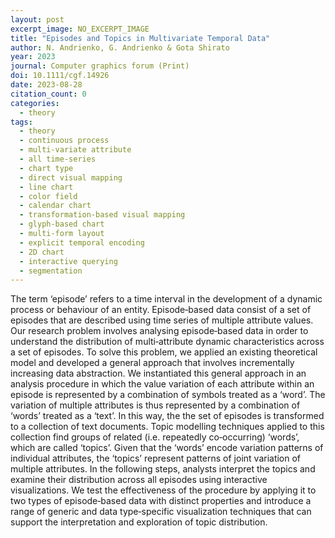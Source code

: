 ```yaml
---
layout: post
excerpt_image: NO_EXCERPT_IMAGE
title: "Episodes and Topics in Multivariate Temporal Data"
author: N. Andrienko, G. Andrienko & Gota Shirato
year: 2023
journal: Computer graphics forum (Print)
doi: 10.1111/cgf.14926
date: 2023-08-28
citation_count: 0
categories:
  - theory
tags:
  - theory
  - continuous process
  - multi-variate attribute
  - all time-series
  - chart type
  - direct visual mapping
  - line chart
  - color field
  - calendar chart
  - transformation-based visual mapping
  - glyph-based chart
  - multi-form layout
  - explicit temporal encoding
  - 2D chart
  - interactive querying
  - segmentation
---
```

The term ‘episode’ refers to a time interval in the development of a dynamic process or behaviour of an entity. Episode‐based data consist of a set of episodes that are described using time series of multiple attribute values. Our research problem involves analysing episode‐based data in order to understand the distribution of multi‐attribute dynamic characteristics across a set of episodes. To solve this problem, we applied an existing theoretical model and developed a general approach that involves incrementally increasing data abstraction. We instantiated this general approach in an analysis procedure in which the value variation of each attribute within an episode is represented by a combination of symbols treated as a ‘word’. The variation of multiple attributes is thus represented by a combination of ‘words’ treated as a ‘text’. In this way, the the set of episodes is transformed to a collection of text documents. Topic modelling techniques applied to this collection find groups of related (i.e. repeatedly co‐occurring) ‘words’, which are called ‘topics’. Given that the ‘words’ encode variation patterns of individual attributes, the ‘topics’ represent patterns of joint variation of multiple attributes. In the following steps, analysts interpret the topics and examine their distribution across all episodes using interactive visualizations. We test the effectiveness of the procedure by applying it to two types of episode‐based data with distinct properties and introduce a range of generic and data type‐specific visualization techniques that can support the interpretation and exploration of topic distribution.
